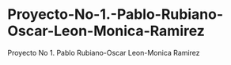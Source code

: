 # Proyecto-No-1.-Pablo-Rubiano-Oscar-Leon-Monica-Ramirez
Proyecto No 1. Pablo Rubiano-Oscar Leon-Monica Ramirez
